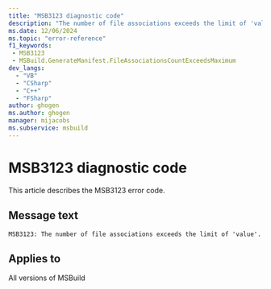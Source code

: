 ```yaml
---
title: "MSB3123 diagnostic code"
description: "The number of file associations exceeds the limit of 'value'."
ms.date: 12/06/2024
ms.topic: "error-reference"
f1_keywords:
 - MSB3123
 - MSBuild.GenerateManifest.FileAssociationsCountExceedsMaximum
dev_langs:
  - "VB"
  - "CSharp"
  - "C++"
  - "FSharp"
author: ghogen
ms.author: ghogen
manager: mijacobs
ms.subservice: msbuild
---
```


# MSB3123 diagnostic code

<!-- :::ErrorDefinitionDescription::: -->
<!-- :::editable-content name="introDescription"::: -->
This article describes the MSB3123 error code.
<!-- :::editable-content-end::: -->

## Message text

`MSB3123: The number of file associations exceeds the limit of 'value'.`

<!-- :::editable-content name="postOutputDescription"::: -->
<!--
{StrBegin="MSB3123: "}
-->
<!-- :::editable-content-end::: -->
<!-- :::ErrorDefinitionDescription-end::: -->

## Applies to

All versions of MSBuild
